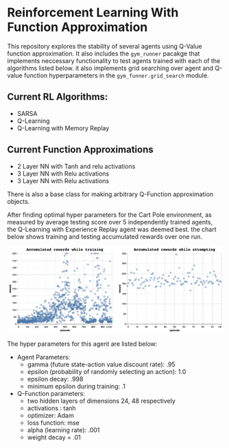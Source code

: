 # Reinforcement Learning With Function Approximation

This repository explores the stability of several agents using Q-Value function approximation. It also includes the `gym_runner` pacakge that implements neccessary functionality to test agents trained with each of the algorithms listed below. it also implements grid searching over agent and Q-value function hyperparameters in the `gym_funner.grid_search` module.

## Current RL Algorithms:

* SARSA
* Q-Learning
* Q-Learning with Memory Replay

## Current Function Approximations

* 2 Layer NN with Tanh and relu activations
* 3 Layer NN with Relu activations
* 3 Layer NN with Relu activations

There is also a base class for making arbitrary Q-Function approximation objects.

After finding optimal hyper parameters for the Cart Pole environment, as measured by average testing score over 5 independently trained agents, the Q-Learning with Experience Replay agent was deemed best. the chart below shows training and testing accumulated rewards over one run.

![alt text](Q_exp_replay_results.png "Chart")

The hyper parameters for this agent are listed below:

* Agent Parameters:
  * gamma (future state-action value discount rate): .95
  * epsilon (probability of randomly selecting an action): 1.0
  * epsilon decay: .998
  * minimum epsilon during training: .1
* Q-Function parameters:
  * two hidden layers of dimensions 24, 48 respectively
  * activations : tanh
  * optimizer: Adam
  * loss function: mse
  * alpha (learning rate): .001
  * weight decay = .01
